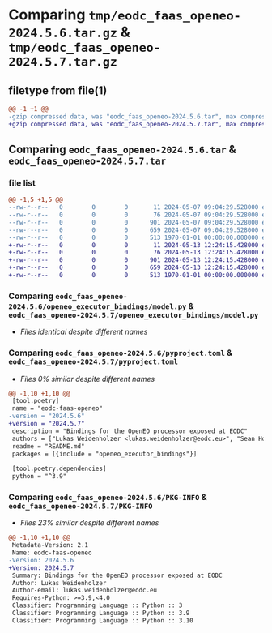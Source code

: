 # Comparing `tmp/eodc_faas_openeo-2024.5.6.tar.gz` & `tmp/eodc_faas_openeo-2024.5.7.tar.gz`

## filetype from file(1)

```diff
@@ -1 +1 @@
-gzip compressed data, was "eodc_faas_openeo-2024.5.6.tar", max compression
+gzip compressed data, was "eodc_faas_openeo-2024.5.7.tar", max compression
```

## Comparing `eodc_faas_openeo-2024.5.6.tar` & `eodc_faas_openeo-2024.5.7.tar`

### file list

```diff
@@ -1,5 +1,5 @@
--rw-r--r--   0        0        0       11 2024-05-07 09:04:29.528000 eodc_faas_openeo-2024.5.6/README.md
--rw-r--r--   0        0        0       76 2024-05-07 09:04:29.528000 eodc_faas_openeo-2024.5.6/openeo_executor_bindings/__init__.py
--rw-r--r--   0        0        0      901 2024-05-07 09:04:29.528000 eodc_faas_openeo-2024.5.6/openeo_executor_bindings/model.py
--rw-r--r--   0        0        0      659 2024-05-07 09:04:29.528000 eodc_faas_openeo-2024.5.6/pyproject.toml
--rw-r--r--   0        0        0      513 1970-01-01 00:00:00.000000 eodc_faas_openeo-2024.5.6/PKG-INFO
+-rw-r--r--   0        0        0       11 2024-05-13 12:24:15.428000 eodc_faas_openeo-2024.5.7/README.md
+-rw-r--r--   0        0        0       76 2024-05-13 12:24:15.428000 eodc_faas_openeo-2024.5.7/openeo_executor_bindings/__init__.py
+-rw-r--r--   0        0        0      901 2024-05-13 12:24:15.428000 eodc_faas_openeo-2024.5.7/openeo_executor_bindings/model.py
+-rw-r--r--   0        0        0      659 2024-05-13 12:24:15.428000 eodc_faas_openeo-2024.5.7/pyproject.toml
+-rw-r--r--   0        0        0      513 1970-01-01 00:00:00.000000 eodc_faas_openeo-2024.5.7/PKG-INFO
```

### Comparing `eodc_faas_openeo-2024.5.6/openeo_executor_bindings/model.py` & `eodc_faas_openeo-2024.5.7/openeo_executor_bindings/model.py`

 * *Files identical despite different names*

### Comparing `eodc_faas_openeo-2024.5.6/pyproject.toml` & `eodc_faas_openeo-2024.5.7/pyproject.toml`

 * *Files 0% similar despite different names*

```diff
@@ -1,10 +1,10 @@
 [tool.poetry]
 name = "eodc-faas-openeo"
-version = "2024.5.6"
+version = "2024.5.7"
 description = "Bindings for the OpenEO processor exposed at EODC"
 authors = ["Lukas Weidenholzer <lukas.weidenholzer@eodc.eu>", "Sean Hoyal <sean.hoyal@eodc.eu>", "Valentina Hutter <valentina.hutter@eodc.eu>", "Gerald Irsiegler <gerald.irsiegler@eodc.eu>"]
 readme = "README.md"
 packages = [{include = "openeo_executor_bindings"}]
 
 [tool.poetry.dependencies]
 python = "^3.9"
```

### Comparing `eodc_faas_openeo-2024.5.6/PKG-INFO` & `eodc_faas_openeo-2024.5.7/PKG-INFO`

 * *Files 23% similar despite different names*

```diff
@@ -1,10 +1,10 @@
 Metadata-Version: 2.1
 Name: eodc-faas-openeo
-Version: 2024.5.6
+Version: 2024.5.7
 Summary: Bindings for the OpenEO processor exposed at EODC
 Author: Lukas Weidenholzer
 Author-email: lukas.weidenholzer@eodc.eu
 Requires-Python: >=3.9,<4.0
 Classifier: Programming Language :: Python :: 3
 Classifier: Programming Language :: Python :: 3.9
 Classifier: Programming Language :: Python :: 3.10
```

